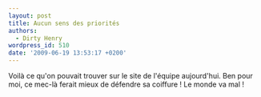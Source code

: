 ```yaml
---
layout: post
title: Aucun sens des priorités
authors:
  - Dirty Henry
wordpress_id: 510
date: '2009-06-19 13:53:17 +0200'
---
```

Voilà ce qu'on pouvait trouver sur le site de l'équipe aujourd'hui. Ben pour moi, ce mec-là ferait mieux de défendre sa coiffure ! Le monde va mal !
